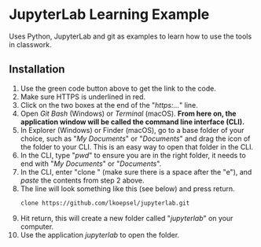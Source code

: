 # JupyterLab Learning Example
Uses Python, JupyterLab and git as examples to learn how to use the tools in classwork.

## Installation
1. Use the green code button above to get the link to the code.
1. Make sure HTTPS is underlined in red.
2. Click on the two boxes at the end of the "*https:...*" line.
3. Open *Git Bash* (Windows) or *Terminal* (macOS). **From here on, the application window will be called the command line interface (CLI).** 
4. In Explorer (Windows) or Finder (macOS), go to a base folder of your choice, such as "*My Documents*" or "*Documents*" and drag the icon of the folder to your CLI. This is an easy way to open that folder in the CLI.
5. In the CLI, type "*pwd*" to ensure you are in the right folder, it needs to end with "*My Documents*" or "*Documents*".
6. In the CLI, enter "clone " (make sure there is a space after the "e"), and *paste* the contents from step 2 above.
7. The line will look something like this (see below) and press return.
	```bash
	clone https://github.com/lkoepsel/jupyterlab.git
	```
9. Hit return, this will create a new folder called "*jupyterlab*" on your computer.
10. Use the application *jupyterlab* to open the folder.


